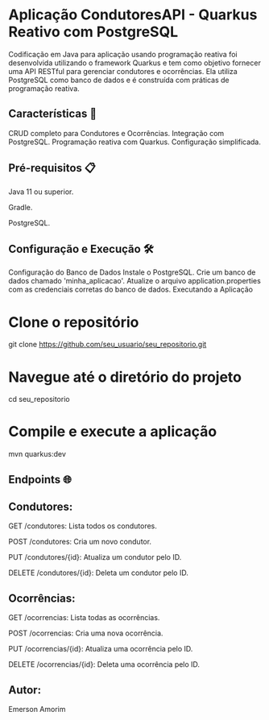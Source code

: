 # Aplicação CondutoresAPI - Quarkus Reativo com PostgreSQL

Codificação em Java para aplicação usando programação reativa foi desenvolvida utilizando o framework Quarkus e tem como objetivo fornecer uma API RESTful para gerenciar condutores e ocorrências. Ela utiliza PostgreSQL como banco de dados e é construída com práticas de programação reativa.

## Características 🚀 

CRUD completo para Condutores e Ocorrências.
Integração com PostgreSQL.
Programação reativa com Quarkus.
Configuração simplificada.


## Pré-requisitos 📋

Java 11 ou superior.

Gradle.

PostgreSQL.

## Configuração e Execução 🛠
Configuração do Banco de Dados
Instale o PostgreSQL.
Crie um banco de dados chamado 'minha_aplicacao'.
Atualize o arquivo application.properties com as credenciais corretas do banco de dados.
Executando a Aplicação


# Clone o repositório
git clone https://github.com/seu_usuario/seu_repositorio.git

# Navegue até o diretório do projeto
cd seu_repositorio

# Compile e execute a aplicação
mvn quarkus:dev

## Endpoints 🌐 
## Condutores:

GET /condutores: Lista todos os condutores.

POST /condutores: Cria um novo condutor.

PUT /condutores/{id}: Atualiza um condutor pelo ID.

DELETE /condutores/{id}: Deleta um condutor pelo ID.

## Ocorrências:

GET /ocorrencias: Lista todas as ocorrências.

POST /ocorrencias: Cria uma nova ocorrência.

PUT /ocorrencias/{id}: Atualiza uma ocorrência pelo ID.

DELETE /ocorrencias/{id}: Deleta uma ocorrência pelo ID.



## Autor:
Emerson Amorim
